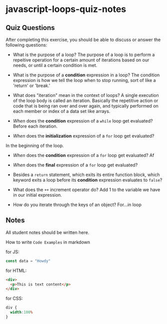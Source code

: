 # javascript-loops-quiz-notes

## Quiz Questions

After completing this exercise, you should be able to discuss or answer the following questions:

- What is the purpose of a loop?
The purpose of a loop is to perform a repeitive operation for a certain amount of iterations based on our needs, or until a certain condition is met.

- What is the purpose of a **condition** expression in a loop?
The condition expression is how we tell the loop when to stop running, sort of like a 'return' or 'break.'

- What does "iteration" mean in the context of loops?
A single execution of the loop body is called an iteration. Basically the repetitive action or code that is being ran over and over again, and typically performed on each member or index of a data set like arrays.

- _When_ does the **condition** expression of a `while` loop get evaluated?
Before each iteration.

- _When_ does the **initialization** expression of a `for` loop get evaluated?

In the beginning of the loop.

- _When_ does the **condition** expression of a `for` loop get evaluated?
Af

- _When_ does the **final** expression of a `for` loop get evaluated?

- Besides a `return` statement, which exits its entire function block, which keyword exits a loop before its **condition** expression evaluates to `false`?

- What does the `++` increment operator do?
Add 1 to the variable we have in our initial expression.

- How do you iterate through the keys of an object?
For...in loop


## Notes

All student notes should be written here.


How to write `Code Examples` in markdown

for JS:
```javascript
const data = "Howdy"
```

for HTML:
```html
<div>
  <p>This is text content</p>
</div>
```

for CSS:
```css
div {
  width:100%
}
```
